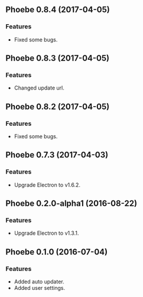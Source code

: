 ## Phoebe 0.8.4 (2017-04-05)

### Features
* Fixed some bugs.


## Phoebe 0.8.3 (2017-04-05)

### Features
* Changed update url.


## Phoebe 0.8.2 (2017-04-05)

### Features
* Fixed some bugs.


## Phoebe 0.7.3 (2017-04-03)

### Features
* Upgrade Electron to v1.6.2.


## Phoebe 0.2.0-alpha1 (2016-08-22)

### Features
* Upgrade Electron to v1.3.1.


## Phoebe 0.1.0 (2016-07-04)

### Features
* Added auto updater.
* Added user settings.

